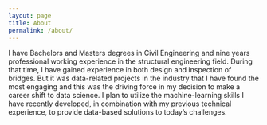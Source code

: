 ```yaml
---
layout: page
title: About
permalink: /about/
---
```


I have Bachelors and Masters degrees in Civil Engineering and nine years professional working experience in the structural engineering field. During that time, I have gained experience in both design and inspection of bridges. But it was data-related projects in the industry that I have found the most engaging and this was the driving force in my decision to make a career shift to data science. I plan to utilize the machine-learning skills I have recently developed, in combination with my previous technical experience, to provide data-based solutions to today’s challenges.

<!-- ### More Information

A place to include any other types of information that you'd like to include about yourself.

### Contact me

[email@domain.com](mailto:email@domain.com) -->
